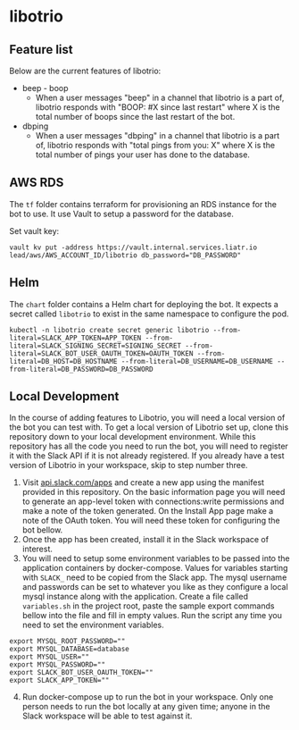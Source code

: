 # libotrio

## Feature list

Below are the current features of libotrio:
* beep - boop 
    * When a user messages "beep" in a channel that libotrio is a part of, libotrio responds with "BOOP: #X since last restart" where X is the total number of boops since the last restart of the bot.
* dbping
    * When a user messages "dbping" in a channel that libotrio is a part of, libotrio responds with "total pings from you: X" where X is the total number of pings your user has done to the database.

## AWS RDS

The `tf` folder contains terraform for provisioning an RDS instance for the bot to use. It use Vault to setup a password for the database.

Set vault key:

```
vault kv put -address https://vault.internal.services.liatr.io lead/aws/AWS_ACCOUNT_ID/libotrio db_password="DB_PASSWORD"
```

## Helm

The `chart` folder contains a Helm chart for deploying the bot. It expects a secret called `libotrio` to exist in the same namespace to configure the pod.

```
kubectl -n libotrio create secret generic libotrio --from-literal=SLACK_APP_TOKEN=APP_TOKEN --from-literal=SLACK_SIGNING_SECRET=SIGNING_SECRET --from-literal=SLACK_BOT_USER_OAUTH_TOKEN=OAUTH_TOKEN --from-literal=DB_HOST=DB_HOSTNAME --from-literal=DB_USERNAME=DB_USERNAME --from-literal=DB_PASSWORD=DB_PASSWORD
```

## Local Development

In the course of adding features to Libotrio, you will need a local version of the bot you can test with. To get a local version of Libotrio set up, clone this repository down to your local development environment. While this repository has all the code you need to run the bot, you will need to register it with the Slack API if it is not already registered. If you already have a test version of Libotrio in your workspace, skip to step number three.

1.  Visit [api.slack.com/apps](https://api.slack.com/apps) and create a new app using the manifest provided in this repository. On the basic information page you will need to generate an app-level token with connections:write permissions and make a note of the token generated. On the Install App page make a note of the OAuth token. You will need these token for configuring the bot bellow.
2.  Once the app has been created, install it in the Slack workspace of interest.
3.  You will need to setup some environment variables to be passed into the application containers by docker-compose. Values for variables starting with `SLACK_` need to be copied from the Slack app. The mysql username and passwords can
    be set to whatever you like as they configure a local mysql instance along with the application.
    Create a file called `variables.sh` in the project root, paste the sample export commands bellow into the file and fill in empty values. Run the script any time you need to set the environment variables.

```
export MYSQL_ROOT_PASSWORD=""
export MYSQL_DATABASE=database
export MYSQL_USER=""
export MYSQL_PASSWORD=""
export SLACK_BOT_USER_OAUTH_TOKEN=""
export SLACK_APP_TOKEN=""
```

4. Run docker-compose up to run the bot in your workspace. Only one person needs to run the bot locally at any given time; anyone in the Slack workspace will be able to test against it.
